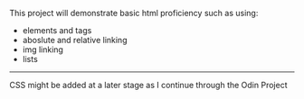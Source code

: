 This project will demonstrate basic html proficiency such as using:
- elements and tags
- aboslute and relative linking
- img linking
- lists

*****
CSS might be added at a later stage as I continue through the Odin Project
